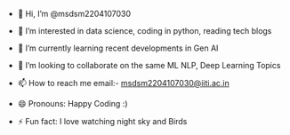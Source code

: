 - 👋 Hi, I’m @msdsm2204107030
- 👀 I’m interested in data science, coding in python, reading tech blogs
- 🌱 I’m currently learning recent developments in Gen AI
- 💞️ I’m looking to collaborate on the same ML NLP, Deep Learning Topics
- 📫 How to reach me email:- msdsm2204107030@iiti.ac.in
- 😄 Pronouns: Happy Coding :)

- ⚡ Fun fact: I love watching  night sky and Birds

<!---
msdsm2204107030/msdsm2204107030 is a ✨ special ✨ repository because its `README.md` (this file) appears on your GitHub profile.
You can click the Preview link to take a look at your changes.
--->
